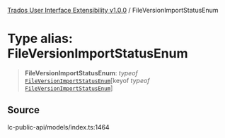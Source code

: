 [Trados User Interface Extensibility v1.0.0](../wiki/globals) / FileVersionImportStatusEnum

# Type alias: FileVersionImportStatusEnum

> **FileVersionImportStatusEnum**: *typeof* [`FileVersionImportStatusEnum`](../wiki/Variable.FileVersionImportStatusEnum)\[keyof *typeof* [`FileVersionImportStatusEnum`](../wiki/Variable.FileVersionImportStatusEnum)\]

## Source

lc-public-api/models/index.ts:1464

